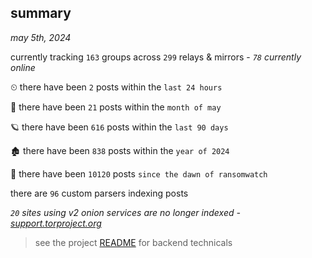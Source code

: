 
## summary
_may 5th, 2024_

currently tracking `163` groups across `299` relays & mirrors - _`78` currently online_

⏲ there have been `2` posts within the `last 24 hours`

🦈 there have been `21` posts within the `month of may`

🪐 there have been `616` posts within the `last 90 days`

🏚 there have been `838` posts within the `year of 2024`

🦕 there have been `10120` posts `since the dawn of ransomwatch`

there are `96` custom parsers indexing posts

_`20` sites using v2 onion services are no longer indexed - [support.torproject.org](https://support.torproject.org/onionservices/v2-deprecation/)_

> see the project [README](https://github.com/joshhighet/ransomwatch#ransomwatch--) for backend technicals
